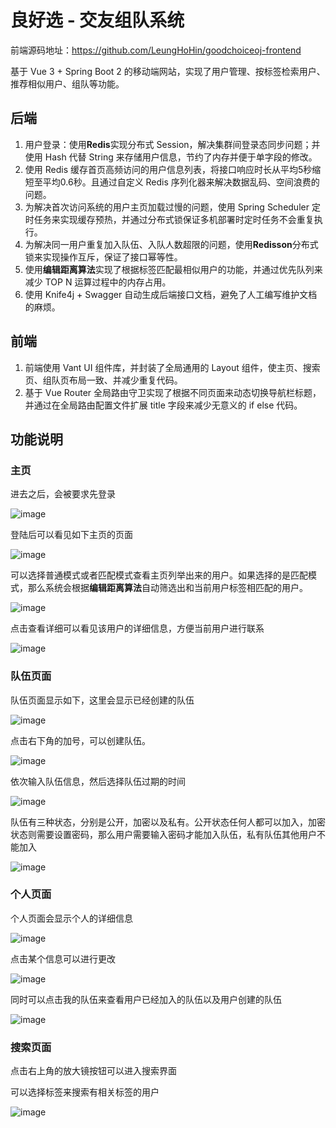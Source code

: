 # 良好选 - 交友组队系统

前端源码地址：<https://github.com/LeungHoHin/goodchoiceoj-frontend>

基于 Vue 3 + Spring Boot 2 的移动端网站，实现了用户管理、按标签检索用户、推荐相似用户、组队等功能。

## 后端
1. 用户登录：使用**Redis**实现分布式 Session，解决集群间登录态同步问题；并使用 Hash 代替 String 来存储用户信息，节约了内存并便于单字段的修改。
2. 使用 Redis 缓存首页高频访问的用户信息列表，将接口响应时长从平均5秒缩短至平均0.6秒。且通过自定义 Redis 序列化器来解决数据乱码、空间浪费的问题。
3. 为解决首次访问系统的用户主页加载过慢的问题，使用 Spring Scheduler 定时任务来实现缓存预热，并通过分布式锁保证多机部署时定时任务不会重复执行。
4. 为解决同一用户重复加入队伍、入队人数超限的问题，使用**Redisson**分布式锁来实现操作互斥，保证了接口幂等性。
5. 使用**编辑距离算法**实现了根据标签匹配最相似用户的功能，并通过优先队列来减少 TOP N 运算过程中的内存占用。
6. 使用 Knife4j + Swagger 自动生成后端接口文档，避免了人工编写维护文档的麻烦。

## 前端
1. 前端使用 Vant UI 组件库，并封装了全局通用的 Layout 组件，使主页、搜索页、组队页布局一致、并减少重复代码。
2. 基于 Vue Router 全局路由守卫实现了根据不同页面来动态切换导航栏标题， 并通过在全局路由配置文件扩展 title 字段来减少无意义的 if else 代码。


## 功能说明

### 主页
进去之后，会被要求先登录

![image](https://github.com/LeungHoHin/goodchoiceMakeFriends/assets/114863160/840b3f2d-3efc-4c46-97c6-5f41cbb0ae84)

登陆后可以看见如下主页的页面

![image](https://github.com/LeungHoHin/goodchoiceMakeFriends/assets/114863160/65c22987-42af-492e-b9fe-b33539525753)

可以选择普通模式或者匹配模式查看主页列举出来的用户。如果选择的是匹配模式，那么系统会根据**编辑距离算法**自动筛选出和当前用户标签相匹配的用户。

![image](https://github.com/LeungHoHin/goodchoiceMakeFriends/assets/114863160/2eac9e20-2273-4912-b5aa-64b05cc36494)

点击查看详细可以看见该用户的详细信息，方便当前用户进行联系

![image](https://github.com/LeungHoHin/goodchoiceMakeFriends/assets/114863160/e8574bfe-23f2-4604-af43-6d40889a62a0)


### 队伍页面

队伍页面显示如下，这里会显示已经创建的队伍

![image](https://github.com/LeungHoHin/goodchoiceMakeFriends/assets/114863160/2ff04f70-51f3-43f2-8190-14c549557f09)

点击右下角的加号，可以创建队伍。

![image](https://github.com/LeungHoHin/goodchoiceMakeFriends/assets/114863160/5da0ce1e-258b-4f54-9148-202369ab173d)

依次输入队伍信息，然后选择队伍过期的时间

![image](https://github.com/LeungHoHin/goodchoiceMakeFriends/assets/114863160/3f2ebd86-4c23-4c0d-b735-24e6b22aba5f)

队伍有三种状态，分别是公开，加密以及私有。公开状态任何人都可以加入，加密状态则需要设置密码，那么用户需要输入密码才能加入队伍，私有队伍其他用户不能加入

![image](https://github.com/LeungHoHin/goodchoiceMakeFriends/assets/114863160/62829830-0995-4e0a-a654-5f3d52f31239)


### 个人页面

个人页面会显示个人的详细信息

![image](https://github.com/LeungHoHin/goodchoiceMakeFriends/assets/114863160/5e8344fb-a4c8-45a5-8968-14c82ab8dea6)

点击某个信息可以进行更改

![image](https://github.com/LeungHoHin/goodchoiceMakeFriends/assets/114863160/0d1a8d55-e9e9-4373-a8c3-dc2bee271e81)

同时可以点击我的队伍来查看用户已经加入的队伍以及用户创建的队伍

![image](https://github.com/LeungHoHin/goodchoiceMakeFriends/assets/114863160/997fbc5b-5336-4ec1-80e2-8b758b0dc8aa)

### 搜索页面

点击右上角的放大镜按钮可以进入搜索界面

可以选择标签来搜索有相关标签的用户

![image](https://github.com/LeungHoHin/goodchoiceMakeFriends/assets/114863160/87de4012-e88a-4cf6-ad95-e56989e10f99)
